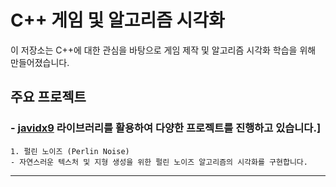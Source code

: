 # C++ 게임 및 알고리즘 시각화

이 저장소는 C++에 대한 관심을 바탕으로 게임 제작 및 알고리즘 시각화 학습을 위해 만들어졌습니다.

## 주요 프로젝트
### - [javidx9](https://github.com/javidx9) 라이브러리를 활용하여 다양한 프로젝트를 진행하고 있습니다.]

    1. 펄린 노이즈 (Perlin Noise)
    - 자연스러운 텍스처 및 지형 생성을 위한 펄린 노이즈 알고리즘의 시각화를 구현합니다.

---
